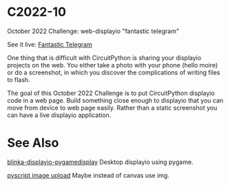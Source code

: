 # C2022-10
October 2022 Challenge: web-displayio "fantastic telegram"

See it live: [Fantastic Telegram](https://rsbohn.github.io/C2022-10/)

One thing that is difficult with CircuitPython is sharing your displayio projects on the web. You either take a photo with your phone (hello moire) or do a screenshot, in which you discover the complications of writing files to flash.

The goal of this October 2022 Challenge is to put CircuitPython displayio code in a web page. Build something close enough to displayio that you can move from device to web page easily. Rather than a static screenshot you can have a live displayio application.

# See Also

[blinka-displayio-pygamedisplay](https://github.com/FoamyGuy/Blinka_Displayio_PyGameDisplay) Desktop displayio using pygame.

[pyscript image upload](https://jeff.glass/post/pyscript-image-upload)
Maybe instead of canvas use img.